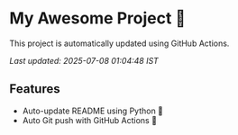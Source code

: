 # My Awesome Project 🚀

This project is automatically updated using GitHub Actions.

_Last updated: 2025-07-08 01:04:48 IST_

## Features
- Auto-update README using Python 🐍
- Auto Git push with GitHub Actions 🤖

